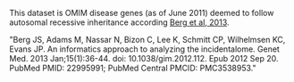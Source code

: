 This dataset is OMIM disease genes (as of June 2011) deemed to follow autosomal recessive inheritance according [Berg et al, 2013](https://www.nature.com/gim/journal/v15/n1/full/gim2012112a.html).

"Berg JS, Adams M, Nassar N, Bizon C, Lee K, Schmitt CP, Wilhelmsen KC, Evans JP. An informatics approach to analyzing the incidentalome. Genet Med. 2013 Jan;15(1):36-44. doi: 10.1038/gim.2012.112. Epub 2012 Sep 20. PubMed PMID: 22995991; PubMed Central PMCID: PMC3538953."
